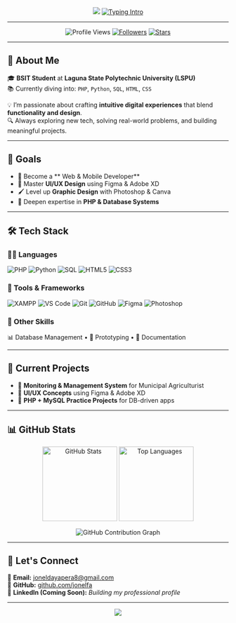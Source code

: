 

<!-- 🌟 Profile Header -->
<div align="center">
  <img src="https://capsule-render.vercel.app/api?type=waving&color=gradient&height=220&section=header&text=✨%20Hi%2C%20I'm%20Jonel%20✨&fontSize=50&animation=fadeIn&fontColor=ffffff&fontAlignY=35" />

  <a href="https://github.com/jonelfa">
    <img src="https://readme-typing-svg.herokuapp.com?font=Fira+Code&weight=500&size=22&pause=1000&color=94E2D5&center=true&vCenter=true&width=600&lines=👨‍🎓+BSIT+Student+%40+LSPU;💻+Aspiring+Web+%26+Mobile+Developer;🎨+UI%2FUX+Design+Enthusiast;🐘+PHP+%26+Python+Developer" alt="Typing Intro"/>
  </a>
</div>

---

<p align="center">
  <img src="https://komarev.com/ghpvc/?username=jonelfa&label=👀%20Profile%20Views&color=89b4fa&style=for-the-badge" alt="Profile Views"/>
  <a href="https://github.com/jonelfa?tab=followers"><img src="https://img.shields.io/github/followers/jonelfa?style=for-the-badge&color=94e2d5&label=Followers" alt="Followers"/></a>
  <a href="https://github.com/jonelfa"><img src="https://img.shields.io/github/stars/jonelfa?style=for-the-badge&color=cba6f7&label=Stars" alt="Stars"/></a>
</p>

---

## 📝 About Me
🎓 **BSIT Student** at **Laguna State Polytechnic University (LSPU)**  
📚 Currently diving into: `PHP`, `Python`, `SQL`, `HTML`, `CSS`  

💡 I’m passionate about crafting **intuitive digital experiences** that blend **functionality and design**.  
🔍 Always exploring new tech, solving real-world problems, and building meaningful projects.

---

## 🎯 Goals
- 🚀 Become a ** Web & Mobile Developer**  
- 🎨 Master **UI/UX Design** using Figma & Adobe XD  
- 🖌️ Level up **Graphic Design** with Photoshop & Canva  
- 🐘 Deepen expertise in **PHP & Database Systems**

---

## 🛠️ Tech Stack

### 👨‍💻 Languages
![PHP](https://img.shields.io/badge/PHP-777BB4?logo=php&logoColor=white)
![Python](https://img.shields.io/badge/Python-3776AB?logo=python&logoColor=white)
![SQL](https://img.shields.io/badge/SQL-003B57?logo=postgresql&logoColor=white)
![HTML5](https://img.shields.io/badge/HTML5-E34F26?logo=html5&logoColor=white)
![CSS3](https://img.shields.io/badge/CSS3-1572B6?logo=css3&logoColor=white)

### 🧰 Tools & Frameworks
![XAMPP](https://img.shields.io/badge/XAMPP-FB7A24?logo=xampp&logoColor=white)
![VS Code](https://img.shields.io/badge/VS%20Code-007ACC?logo=visualstudiocode&logoColor=white)
![Git](https://img.shields.io/badge/Git-F05032?logo=git&logoColor=white)
![GitHub](https://img.shields.io/badge/GitHub-181717?logo=github&logoColor=white)
![Figma](https://img.shields.io/badge/Figma-F24E1E?logo=figma&logoColor=white)
![Photoshop](https://img.shields.io/badge/Photoshop-31A8FF?logo=adobephotoshop&logoColor=white)

### 🧠 Other Skills
📊 Database Management • 🎨 Prototyping • 📝 Documentation

---

## 🚀 Current Projects
- 🌱 **Monitoring & Management System** for Municipal Agriculturist  
- 🎨 **UI/UX Concepts** using Figma & Adobe XD  
- 🐘 **PHP + MySQL Practice Projects** for DB-driven apps  

---

## 📊 GitHub Stats
<p align="center">
  <img height="170" src="https://github-readme-stats.vercel.app/api?username=jonelfa&show_icons=true&theme=catppuccin_mocha&hide_border=true" alt="GitHub Stats" />
  <img height="170" src="https://github-readme-stats.vercel.app/api/top-langs/?username=jonelfa&layout=compact&theme=catppuccin_mocha&hide_border=true" alt="Top Languages" />
</p>

<p align="center">
  <img src="https://github-readme-activity-graph.vercel.app/graph?username=jonelfa&theme=catppuccin-mocha&hide_border=true" alt="GitHub Contribution Graph"/>
</p>

---

## 🤝 Let's Connect
📧 **Email:** [joneldayapera8@gmail.com](mailto:joneldayapera8@gmail.com)  
🐙 **GitHub:** [github.com/jonelfa](https://github.com/jonelfa)  
💼 **LinkedIn (Coming Soon):** *Building my professional profile*

---

<!-- 🌊 Footer Wave -->
<div align="center">
  <img src="https://capsule-render.vercel.app/api?type=waving&color=gradient&height=120&section=footer" />
</div>
